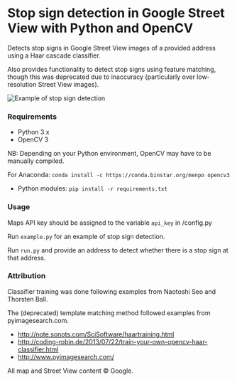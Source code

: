 # Stop sign detection in Google Street View with Python and OpenCV

Detects stop signs in Google Street View images of a provided address using a Haar cascade classifier.

Also provides functionality to detect stop signs using feature matching, though this was deprecated due to inaccuracy (particularly over low-resolution Street View images). 

![Example of stop sign detection](https://raw.githubusercontent.com/markgaynor/stopsigns/master/example.png)

### Requirements
* Python 3.x
* OpenCV 3

NB: Depending on your Python environment, OpenCV may have to be manually compiled. 

For Anaconda: ```conda install -c https://conda.binstar.org/menpo opencv3```

* Python modules: ```pip install -r requirements.txt```

### Usage
Maps API key should be assigned to the variable ```api_key``` in /config.py

Run ```example.py``` for an example of stop sign detection.

Run ```run.py``` and provide an address to detect whether there is a stop sign at that address.

### Attribution
Classifier training was done following examples from Naotoshi Seo and Thorsten Ball.

The (deprecated) template matching method followed examples from pyimagesearch.com.

* http://note.sonots.com/SciSoftware/haartraining.html
* http://coding-robin.de/2013/07/22/train-your-own-opencv-haar-classifier.html
* http://www.pyimagesearch.com/

All map and Street View content © Google. 
